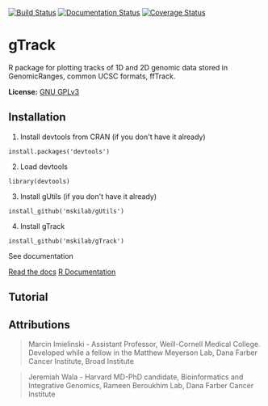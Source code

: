 [![Build Status](https://travis-ci.org/mskilab/gTrack.svg?branch=master)](https://travis-ci.org/mskilab/gTrack)
[![Documentation Status](https://readthedocs.org/projects/gtrack/badge/?version=latest)](http://gtrack.readthedocs.org/en/latest/?badge=latest)
[![Coverage Status](https://coveralls.io/repos/github/mskilab/gTrack/badge.svg?branch=master)](https://coveralls.io/github/mskilab/gTrack?)

gTrack
======

R package for plotting tracks of 1D and 2D genomic data stored in GenomicRanges, common UCSC formats, ffTrack.  

**License:** [GNU GPLv3][license]

Installation
-----------

1. Install devtools from CRAN (if you don't have it already)

  ```
  install.packages('devtools')
  ```

2. Load devtools

  ```
  library(devtools)
  ````

3. Install gUtils (if you don't have it already)

  ```
  install_github('mskilab/gUtils')
  ````


4. Install gTrack

  ```
  install_github('mskilab/gTrack')
  ````

See documentation

[Read the docs](http://gtrack.readthedocs.org/en/latest/)
[R Documentation](https://raw.githubusercontent.com/mskilab/gTrack/master/gTrack.pdf)

Tutorial 
--------

Attributions
------------
> Marcin Imielinski - Assistant Professor, Weill-Cornell Medical College. Developed while a fellow in the Matthew Meyerson Lab, Dana Farber Cancer Institute, Broad Institute

> Jeremiah Wala - Harvard MD-PhD candidate, Bioinformatics and Integrative Genomics, Rameen Beroukhim Lab, Dana Farber Cancer Institute

[license]: https://github.com/jwalabroad/gTrack/blob/master/LICENSE
